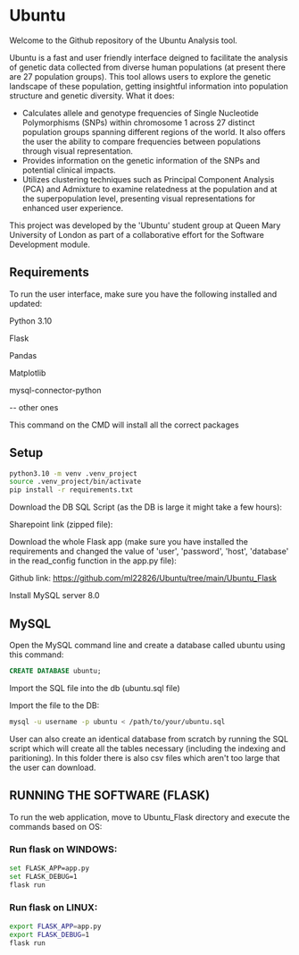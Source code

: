 # Ubuntu

Welcome to the Github repository of the Ubuntu Analysis tool. 

Ubuntu is a fast and user friendly interface deigned to facilitate the analysis of genetic data collected from diverse human populations (at present there are 27 population groups).
This tool allows users to explore the genetic landscape of these population, getting insightful information into population structure and genetic diversity.
What it does: 
- Calculates allele and genotype frequencies of Single Nucleotide Polymorphisms (SNPs) within chromosome 1 across 27 distinct population groups spanning different regions of the world. It also offers the user the ability to compare frequencies between populations through visual representation.
- Provides information on the genetic information of the SNPs and potential clinical impacts.
- Utilizes clustering techniques such as Principal Component Analysis (PCA) and Admixture to examine relatedness at the population and at the superpopulation level, presenting visual representations for enhanced user experience.
  
This project was developed by the 'Ubuntu' student group at Queen Mary University of London as part of a collaborative effort for the Software Development module.

## Requirements 

To run the user interface, make sure  you have the following installed and updated: 

Python 3.10

Flask

Pandas 

Matplotlib 

mysql-connector-python

-- other ones 


This command on the CMD will install all the correct packages 

## Setup


```bash
python3.10 -m venv .venv_project
source .venv_project/bin/activate
pip install -r requirements.txt
```
Download the DB SQL Script (as the DB is large it might take a few hours):

Sharepoint link (zipped file):  

Download the whole Flask app (make sure you have installed the requirements and changed the value of 'user', 'password', 'host', 'database' in the read_config function in the app.py file):

Github link: https://github.com/ml22826/Ubuntu/tree/main/Ubuntu_Flask

Install MySQL server 8.0 

## MySQL 

Open the MySQL command line and create a database called ubuntu using this command:
```SQL
CREATE DATABASE ubuntu;
```
Import the SQL file into the db (ubuntu.sql file)

Import the file to the DB:
```bash
mysql -u username -p ubuntu < /path/to/your/ubuntu.sql
```


User can also create an identical database from scratch by running the SQL script which will create all the tables necessary (including the indexing and paritioning).
In this folder there is also csv files which aren't too large that the user can download. 

## RUNNING THE SOFTWARE (FLASK)

To run the web application, move to Ubuntu_Flask directory and execute the commands based on OS:

### Run flask on WINDOWS:

```bash
set FLASK_APP=app.py
set FLASK_DEBUG=1
flask run
```

### Run flask on LINUX:

```bash
export FLASK_APP=app.py
export FLASK_DEBUG=1
flask run
```




